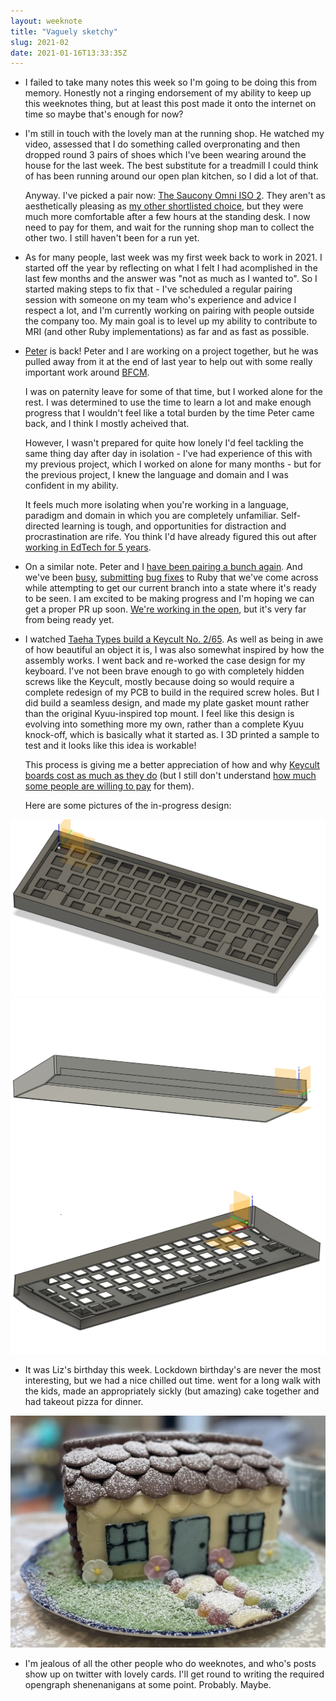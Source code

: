```yaml
---
layout: weeknote
title: "Vaguely sketchy"
slug: 2021-02
date: 2021-01-16T13:33:35Z
---
```


* I failed to take many notes this week so I'm going to be doing this from memory. Honestly not a ringing endorsement of my ability to keep up this weeknotes thing, but at least this post made it onto the internet on time so maybe that's enough for now?

* I'm still in touch with the lovely man at the running shop. He watched my video, assessed that I do something called overpronating and then dropped round 3 pairs of shoes which I've been wearing around the house for the last week. The best substitute for a treadmill I could think of has been running around our open plan kitchen, so I did a lot of that.

  Anyway. I've picked a pair now: [The Saucony Omni ISO 2](https://www.runnersworld.com/gear/a28246552/saucony-omni-iso-2-review/). They aren't as aesthetically pleasing as [my other shortlisted choice](https://www.runnersworld.com/gear/a26042038/mizuno-wave-inspire-review/), but they were much more comfortable after a few hours at the standing desk. I now need to pay for them, and wait for the running shop man to collect the other two. I still haven't been for a run yet.

* As for many people, last week was my first week back to work in 2021. I started off the year by reflecting on what I felt I had acomplished in the last few months and the answer was "not as much as I wanted to". So I started making steps to fix that - I've scheduled a regular pairing session with someone on my team who's experience and advice I respect a lot, and I'm currently working on pairing with people outside the company too. My main goal is to level up my ability to contribute to MRI (and other Ruby implementations) as far and as fast as possible.

* [Peter](https://peterzhu.ca) is back! Peter and I are working on a project together, but he was pulled away from it at the end of last year to help out with some really important work around [BFCM](https://blog.pushowl.com/what-is-black-friday-and-how-small-stores-can-take-advantage-of-it/).

  I was on paternity leave for some of that time, but I worked alone for the rest. I was determined to use the time to learn a lot and make enough progress that I wouldn't feel like a total burden by the time Peter came back, and I think I mostly acheived that.

  However, I wasn't prepared for quite how lonely I'd feel tackling the same thing day after day in isolation - I've had experience of this with my previous project, which I worked on alone for many months - but for the previous project, I knew the language and domain and I was confident in my ability.

  It feels much more isolating when you're working in a language, paradigm and domain in which you are completely unfamiliar. Self-directed learning is tough, and opportunities for distraction and procrastination are rife. You think I'd have already figured this out after [working in EdTech for 5 years](https://www.futurelearn.com/).

* On a similar note. Peter and I [have been pairing a bunch again](https://twitter.com/eightbitraptor/status/1349785750640984064). And we've been [busy](https://github.com/ruby/ruby/pull/4064), [submitting](https://github.com/ruby/ruby/pull/4073) [bug fixes](https://github.com/ruby/ruby/pull/4074) to Ruby that we've come across while attempting to get our current branch into a state where it's ready to be seen. I am excited to be making progress and I'm hoping we can get a proper PR up soon. [We're working in the open](https://github.com/Shopify/ruby/commits/mvh-pz-vwa-mvp), but it's very far from being ready yet.

* I watched [Taeha Types build a Keycult No. 2/65](https://www.youtube.com/watch?v=qiol8uaf2_s). As well as being in awe of how beautiful an object it is, I was also somewhat inspired by how the assembly works. I went back and re-worked the case design for my keyboard. I've not been brave enough to go with completely hidden screws like the Keycult, mostly because doing so would require a complete redesign of my PCB to build in the required screw holes. But I did build a seamless design, and made my plate gasket mount rather than the original Kyuu-inspired top mount. I feel like this design is evolving into something more my own, rather than a complete Kyuu knock-off, which is basically what it started as. I 3D printed a sample to test and it looks like this idea is workable!

  This process is giving me a better appreciation of how and why [Keycult boards cost as much as they do](https://keycult.com/products/no-2-65) (but I still don't understand [how much some people are willing to pay](https://kevinlynagh.com/notes/pricing-niche-products/) for them).

  Here are some pictures of the in-progress design:

![The view from the top of the case](/images/case-top.jpg "The top case design, showing the Kyuu inspired blocker and winkeyless layout")
![The bottom showing the inset base and the overlap, which makes the sides seamless](/images/case-back.jpg "The back of the case showing the inset bottom piece which is exposed at the back for asthetic reasons, this will likely be anodised in a different colour to the top piece")
![The gasket mounting tabs between the top of the case and the plate](/images/case-plate.jpg "The plate shown inset into the top piece of the keyboard, the tabs will be sandwiched between the top and the bottom case pieces with the aid of rubber or neoprene gaskets to reduce vibrations")

* It was Liz's birthday this week. Lockdown birthday's are never the most interesting, but we had a nice chilled out time. went for a long walk with the kids, made an appropriately sickly (but amazing) cake together and had takeout pizza for dinner.

![caaaaaaake](/images/cake.jpg "caaaaaaaaaake")

* I'm jealous of all the other people who do weeknotes, and who's posts show up on twitter with lovely cards. I'll get round to writing the required opengraph shenenanigans at some point. Probably. Maybe.
